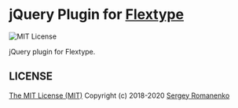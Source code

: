# jQuery Plugin for [Flextype](http://flextype.org/)
![MIT License](https://img.shields.io/badge/license-MIT-blue.svg?style=flat-square)

jQuery plugin for Flextype.

## LICENSE
[The MIT License (MIT)](https://github.com/flextype-plugins/jquery/blob/master/LICENSE.txt)
Copyright (c) 2018-2020 [Sergey Romanenko](https://github.com/Awilum)
